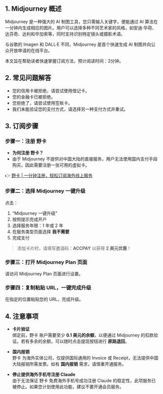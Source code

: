 ## 1. Midjourney 概述

Midjourney 是一种强大的 AI 制图工具，您只需输入关键字，便能通过 AI 算法在一分钟内生成相应的图片。用户可以选择多种不同艺术家的风格，如安迪·华荷、达芬奇、达利和毕加索等，同时支持识别特定镜头或摄影术语。

与谷歌的 Imagen 和 DALL·E 不同，Midjourney 是首个快速生成 AI 制图并向公众开放申请的在线平台。

本文旨在帮助读者快速掌握订阅方法，预计阅读时间：2分钟。

## 2. 常见问题解答

- 您的信用卡被拒绝，请尝试使用借记卡。
- 您的金融卡已被拒绝。
- 您拒绝了，请尝试使用签账卡。
- 我们未能验证您的支付方式，请选择另一种支付方式并重试。

## 3. 订阅步骤

### 步骤一：注册 野卡

- **为何注册 野卡？**
- 由于 Midjourney 不提供对中国大陆的直接服务，用户无法使用国内支付手段购买，因此需要注册一张可用的虚拟卡。

👉 [野卡 | 一分钟注册，轻松订阅海外线上服务](https://bit.ly/bewildcard)

### 步骤二：选择 Midjourney 一键升级

点击：

1. “Midjourney 一键升级” 
2. 按照提示完成开户 
3. 选择服务年限：1 年或 2 年 
4. 在服务类型页面选择 **我不需要** 
5. 完成支付

> 添加卡片时，请填写邀请码：**ACCPAY** 以获得 **2 美元优惠**！

### 步骤三：打开 Midjourney Plan 页面

请访问 Midjourney Plan 页面进行设置。

### 步骤四：复制粘贴 URL，一键完成升级

在指定的位置粘贴您的 URL，完成升级。

## 4. 注意事项

- **卡片验证**  
绑定前，野卡 账户需要至少 **0.1 美元的余额**，以便通过 Midjourney 的扣款验证。若有多余的余额，可以随时点击提现按钮进行 **原路退回**。

- **国内报销**  
野卡 为海外实体公司，仅提供国际通用的 Invoice 或 Receipt，无法提供中国大陆报销所需发票。如有 **国内报销** 需求，请慎重开通服务。

- **停止提供海外手机号注册 Claude**  
由于无法保证 野卡 免费海外手机号成功注册 Claude 的稳定性，此项服务已被停止。如果您计划使用此功能，建议不要开通会员服务。